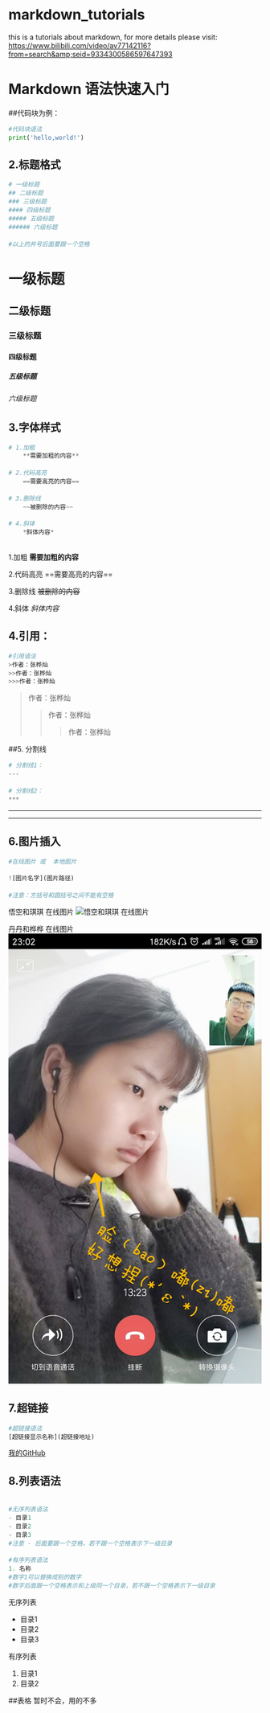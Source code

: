 # markdown_tutorials
this is a tutorials about markdown, for more details please visit: https://www.bilibili.com/video/av77142116?from=search&amp;seid=9334300586597647393

# Markdown 语法快速入门

##代码块为例：
```python
#代码块语法
print('hello,world!')


```
## 2.标题格式
```python
# 一级标题
## 二级标题
### 三级标题
#### 四级标题
##### 五级标题
###### 六级标题

#以上的井号后面要跟一个空格
```
# 一级标题
## 二级标题
### 三级标题
#### 四级标题
##### 五级标题
###### 六级标题

## 3.字体样式
```python
# 1.加粗
    **需要加粗的内容**

# 2.代码高亮
    ==需要高亮的内容==

# 3.删除线
    ~~被删除的内容~~

# 4.斜体
    *斜体内容*



```

1.加粗
    **需要加粗的内容**

2.代码高亮
    ==需要高亮的内容==

3.删除线
    ~~被删除的内容~~

4.斜体
    *斜体内容*


## 4.引用：
```python
#引用语法
>作者：张桦灿
>>作者：张桦灿
>>>作者：张桦灿

```

>作者：张桦灿
>>作者：张桦灿
>>>作者：张桦灿


##5. 分割线
```python
# 分割线1：
---

# 分割线2：
***

```

---

***

## 6.图片插入

```python
#在线图片 或  本地图片

![图片名字](图片路径)

#注意：方括号和圆括号之间不能有空格

```

悟空和琪琪 在线图片
![悟空和琪琪 在线图片](http://g.hiphotos.baidu.com/zhidao/pic/item/a8014c086e061d954a8ed9897ef40ad163d9cab3.jpg)


丹丹和桦桦 在线图片
![丹丹和桦桦 在线图片](https://raw.githubusercontent.com/chesterzhang/markdown_tutorial/master/picture/round_face.jpg)

## 7.超链接
```python
#超链接语法
[超链接显示名称](超链接地址)

```
[我的GitHub](https://github.com/chesterzhang)

## 8.列表语法
```python

#无序列表语法
- 目录1
- 目录2
- 目录3
#注意 - 后面要跟一个空格，若不跟一个空格表示下一级目录

#有序列表语法
1. 名称 
#数字1可以替换成别的数字
#数字后面跟一个空格表示和上级同一个目录，若不跟一个空格表示下一级目录

```

无序列表
- 目录1
- 目录2
- 目录3

有序列表
1. 目录1
2. 目录2

##表格
暂时不会，用的不多
